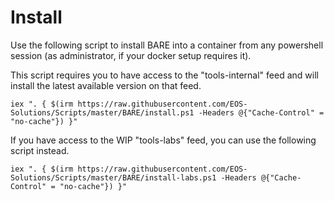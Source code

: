 # Install

Use the following script to install BARE into a container from any powershell session (as administrator, if your docker setup requires it).

This script requires you to have access to the "tools-internal" feed and will install the latest available version on that feed.
````
iex ". { $(irm https://raw.githubusercontent.com/EOS-Solutions/Scripts/master/BARE/install.ps1 -Headers @{"Cache-Control" = "no-cache"}) }"
````

If you have access to the WIP "tools-labs" feed, you can use the following script instead.
````
iex ". { $(irm https://raw.githubusercontent.com/EOS-Solutions/Scripts/master/BARE/install-labs.ps1 -Headers @{"Cache-Control" = "no-cache"}) }"
````